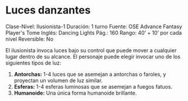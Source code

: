 # Luces danzantes

Clase-Nivel: Ilusionista-1
Duración: 1 turno
Fuente: OSE Advance Fantasy Player's Tome
Inglés: Dancing Lights
Pág.: 160
Rango: 40’ + 10’ por cada nivel
Reversible: No

El ilusionista invoca luces bajo su control que puede mover a cualquier lugar dentro de su alcance. El personaje puede elegir invocar uno de los siguientes tipos de luz: 

1. **Antorchas:** 1-4 luces que se asemejan a antorchas o faroles, y proyectan un volumen de luz similar. 
2. **Esferas:** 1-4 esferas luminosas que se asemejan a fuegos fatuos. 
3. **Humanoide:** Una única forma humanoide brillante.